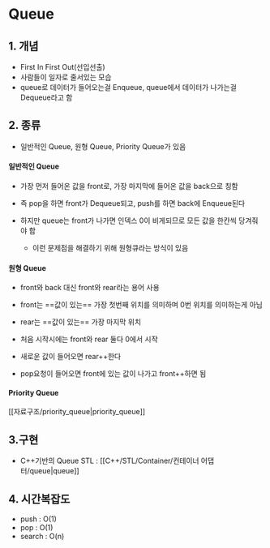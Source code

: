 # Queue

## 1. 개념
- First In First Out(선입선출)
- 사람들이 일자로 줄서있는 모습
- queue로 데이터가 들어오는걸 Enqueue, queue에서 데이터가 나가는걸 Dequeue라고 함

## 2. 종류
- 일반적인 Queue, 원형 Queue, Priority Queue가 있음

#### 일반적인 Queue
- 가장 먼저 들어온 값을 front로, 가장 마지막에 들어온 값을 back으로 칭함
- 즉 pop을 하면 front가 Dequeue되고, push를 하면 back에 Enqueue된다

- 하지만 queue는 front가 나가면 인덱스 0이 비게되므로 모든 값을 한칸씩 당겨줘야 함  
	- 이런 문제점을 해결하기 위해 원형큐라는 방식이 있음

#### 원형 Queue
- front와 back 대신 front와 rear라는 용어 사용
- front는 ==값이 있는== 가장 첫번째 위치를 의미하며 0번 위치를 의미하는게 아님
- rear는 ==값이 있는== 가장 마지막 위치

- 처음 시작시에는 front와 rear 둘다 0에서 시작
- 새로운 값이 들어오면 rear++한다
- pop요청이 들어오면 front에 있는 값이 나가고 front++하면 됨

#### Priority Queue
[[자료구조/priority_queue|priority_queue]]

## 3.구현
- C++기반의 Queue STL : [[C++/STL/Container/컨테이너 어댑터/queue|queue]]

## 4. 시간복잡도
- push : O(1)
- pop : O(1)
- search : O(n)